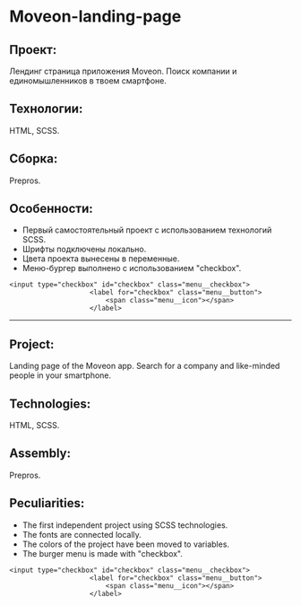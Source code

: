 # Moveon-landing-page
## Проект: 
Лендинг страница приложения Moveon. Поиск компании и единомышленников в твоем смартфоне.
## Технологии: 
HTML, SCSS.
## Сборка: 
Prepros.
## Особенности: 
* Первый самостоятельный проект с использованием технологий SCSS. 
* Шрифты подключены локально. 
* Цвета проекта вынесены в переменные.
* Меню-бургер выполнено с использованием "checkbox".
```
<input type="checkbox" id="checkbox" class="menu__checkbox">
                    <label for="checkbox" class="menu__button">
                        <span class="menu__icon"></span>
                    </label>
```
***
## Project:
Landing page of the Moveon app. Search for a company and like-minded people in your smartphone.
## Technologies: 
HTML, SCSS.
## Assembly: 
Prepros.
## Peculiarities: 
* The first independent project using SCSS technologies.
* The fonts are connected locally.
* The colors of the project have been moved to variables.
* The burger menu is made with "checkbox".
```
<input type="checkbox" id="checkbox" class="menu__checkbox">
                    <label for="checkbox" class="menu__button">
                        <span class="menu__icon"></span>
                    </label>
```
